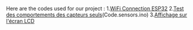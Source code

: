 Here are the codes used for our project :
1.[WiFi Connection ESP32](code_capteur_poids_web_server.ino)
2.[Test des comportements des capteurs seuls](code_capteur_poids_seul.ino)(Code.sensors.ino)
3.[Affichage sur l'écran LCD](Code_LCD.ino)
